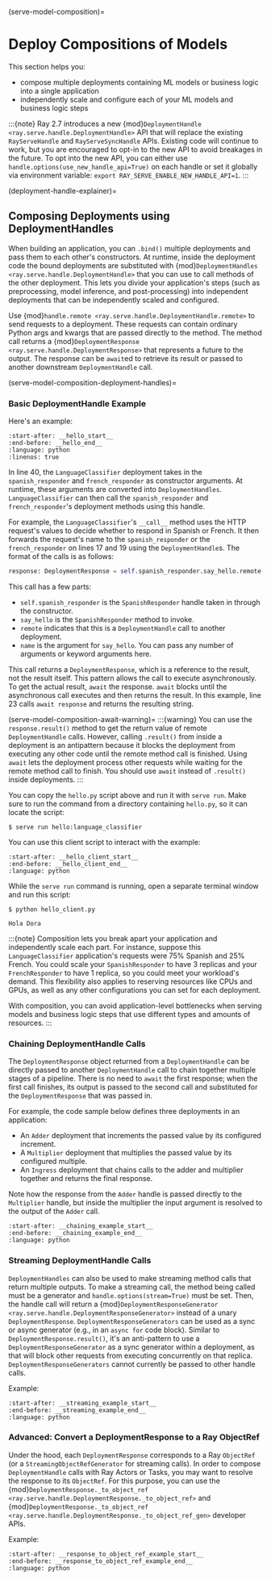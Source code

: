 (serve-model-composition)=

# Deploy Compositions of Models

This section helps you:

* compose multiple deployments containing ML models or business logic into a single application
* independently scale and configure each of your ML models and business logic steps

:::{note}
Ray 2.7 introduces a new {mod}`DeploymentHandle <ray.serve.handle.DeploymentHandle>` API that will replace the existing `RayServeHandle` and `RayServeSyncHandle` APIs.
Existing code will continue to work, but you are encouraged to opt-in to the new API to avoid breakages in the future.
To opt into the new API, you can either use `handle.options(use_new_handle_api=True)` on each handle or set it globally via environment variable: `export RAY_SERVE_ENABLE_NEW_HANDLE_API=1`.
:::

(deployment-handle-explainer)=

## Composing Deployments using DeploymentHandles

When building an application, you can `.bind()` multiple deployments and pass them to each other's constructors.
At runtime, inside the deployment code the bound deployments are substituted with {mod}`DeploymentHandles <ray.serve.handle.DeploymentHandle>` that you can use to call methods of the other deployment.
This lets you divide your application's steps (such as preprocessing, model inference, and post-processing) into independent deployments that can be independently scaled and configured.

Use {mod}`handle.remote <ray.serve.handle.DeploymentHandle.remote>` to send requests to a deployment.
These requests can contain ordinary Python args and kwargs that are passed directly to the method.
The method call returns a {mod}`DeploymentResponse <ray.serve.handle.DeploymentResponse>` that represents a future to the output.
The response can be `await`ed to retrieve its result or passed to another downstream `DeploymentHandle` call.

(serve-model-composition-deployment-handles)=
### Basic DeploymentHandle Example

Here's an example:

```{literalinclude} doc_code/model_composition/language_example.py
:start-after: __hello_start__
:end-before: __hello_end__
:language: python
:linenos: true
```

In line 40, the `LanguageClassifier` deployment takes in the `spanish_responder` and `french_responder` as constructor arguments. At runtime, these arguments are converted into `DeploymentHandles`. `LanguageClassifier` can then call the `spanish_responder` and `french_responder`'s deployment methods using this handle.

For example, the `LanguageClassifier`'s `__call__` method uses the HTTP request's values to decide whether to respond in Spanish or French. It then forwards the request's name to the `spanish_responder` or the `french_responder` on lines 17 and 19 using the `DeploymentHandle`s. The format of the calls is as follows:

```python
response: DeploymentResponse = self.spanish_responder.say_hello.remote(name)
```

This call has a few parts:
* `self.spanish_responder` is the `SpanishResponder` handle taken in through the constructor.
* `say_hello` is the `SpanishResponder` method to invoke.
* `remote` indicates that this is a `DeploymentHandle` call to another deployment.
* `name` is the argument for `say_hello`. You can pass any number of arguments or keyword arguments here.

This call returns a `DeploymentResponse`, which is a reference to the result, not the result itself.
This pattern allows the call to execute asynchronously.
To get the actual result, `await` the response.
`await` blocks until the asynchronous call executes and then returns the result.
In this example, line 23 calls `await response` and returns the resulting string.

(serve-model-composition-await-warning)=
:::{warning}
You can use the `response.result()` method to get the return value of remote `DeploymentHandle` calls.
However, calling `.result()` from inside a deployment is an antipattern because it blocks the deployment from executing any other code until the remote method call is finished.
Using `await` lets the deployment process other requests while waiting for the remote method call to finish.
You should use `await` instead of `.result()` inside deployments.
:::

You can copy the `hello.py` script above and run it with `serve run`. Make sure to run the command from a directory containing `hello.py`, so it can locate the script:

```console
$ serve run hello:language_classifier
```

You can use this client script to interact with the example:

```{literalinclude} doc_code/model_composition/language_example.py
:start-after: __hello_client_start__
:end-before: __hello_client_end__
:language: python
```

While the `serve run` command is running, open a separate terminal window and run this script:

```console
$ python hello_client.py

Hola Dora
```

:::{note}
Composition lets you break apart your application and independently scale each part. For instance, suppose this `LanguageClassifier` application's requests were 75% Spanish and 25% French. You could scale your `SpanishResponder` to have 3 replicas and your `FrenchResponder` to have 1 replica, so you could meet your workload's demand. This flexibility also applies to reserving resources like CPUs and GPUs, as well as any other configurations you can set for each deployment.

With composition, you can avoid application-level bottlenecks when serving models and business logic steps that use different types and amounts of resources.
:::

### Chaining DeploymentHandle Calls

The `DeploymentResponse` object returned from a `DeploymentHandle` can be directly passed to another `DeploymentHandle` call to chain together multiple stages of a pipeline.
There is no need to `await` the first response; when the first call finishes, its output is passed to the second call and substituted for the `DeploymentResponse` that was passed in.

For example, the code sample below defines three deployments in an application:

- An `Adder` deployment that increments the passed value by its configured increment.
- A `Multiplier` deployment that multiplies the passed value by its configured multiple.
- An `Ingress` deployment that chains calls to the adder and multiplier together and returns the final response.

Note how the response from the `Adder` handle is passed directly to the `Multiplier` handle, but inside the multiplier the input argument is resolved to the output of the `Adder` call.

```{literalinclude} doc_code/model_composition/chaining_example.py
:start-after: __chaining_example_start__
:end-before: __chaining_example_end__
:language: python
```

### Streaming DeploymentHandle Calls

`DeploymentHandles` can also be used to make streaming method calls that return multiple outputs.
To make a streaming call, the method being called must be a generator and `handle.options(stream=True)` must be set.
Then, the handle call will return a {mod}`DeploymentResponseGenerator <ray.serve.handle.DeploymentResponseGenerator>` instead of a unary `DeploymentResponse`.
`DeploymentResponseGenerators` can be used as a sync or async generator (e.g., in an `async for` code block).
Similar to `DeploymentResponse.result()`, it's an anti-pattern to use a `DeploymentResponseGenerator` as a sync generator within a deployment, as that will block other requests from executing concurrently on that replica.
`DeploymentResponseGenerators` cannot currently be passed to other handle calls.

Example:

```{literalinclude} doc_code/model_composition/streaming_example.py
:start-after: __streaming_example_start__
:end-before: __streaming_example_end__
:language: python
```

### Advanced: Convert a DeploymentResponse to a Ray ObjectRef

Under the hood, each `DeploymentResponse` corresponds to a Ray `ObjectRef` (or a `StreamingObjectRefGenerator` for streaming calls).
In order to compose `DeploymentHandle` calls with Ray Actors or Tasks, you may want to resolve the response to its `ObjectRef`.
For this purpose, you can use the {mod}`DeploymentResponse._to_object_ref <ray.serve.handle.DeploymentResponse._to_object_ref>` and {mod}`DeploymentResponse._to_object_ref <ray.serve.handle.DeploymentResponse._to_object_ref_gen>` developer APIs.

Example:

```{literalinclude} doc_code/model_composition/response_to_object_ref_example.py
:start-after: __response_to_object_ref_example_start__
:end-before: __response_to_object_ref_example_end__
:language: python
```
